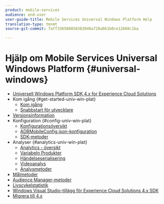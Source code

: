 ```yaml
---
product: mobile-services
audience: end-user
user-guide-title: Mobile Services Universal Windows Platform Help
translation-type: tm+mt
source-git-commit: 7aff336586058302046a728a0b1b0ce12660c1ba

---
```



# Hjälp om Mobile Services Universal Windows Platform {#universal-windows}

+ [Universell Windows Platform SDK 4.x for Experience Cloud Solutions](overview.md)
+ Kom igång {#get-started-univ-win-plat}
   + [Kom igång](c-getting-started/c-getting-started.md)
   + [Snabbstart för utvecklare](c-getting-started/dev-qs.md)
+ [Versionsinformation](release-notes.md)
+ Konfiguration {#config-univ-win-plat}
   + [Konfigurationsöversikt](c-configuration/c-configuration.md)
   + [ADBMobileConfig.json-konfiguration](c-configuration/c.json.md)
   + [SDK-metoder](c-configuration/methods.md)
+ Analyser {#analytics-univ-win-plat}
   + [Analytics - översikt](analytics/analytics.md)
   + [Variabeln Produkter](analytics/products.md)
   + [Händelseserialisering](analytics/event-serialization.md)
   + [Videoanalys](analytics/video-qs.md)
   + [Analysmetoder](analytics/analytics-methods.md)
+ [Målmetoder](target/target-methods.md)
+ [Audience Manager-metoder](audiencemgmt/audience-manager-methods.md)
+ [Livscykelstatistik](metrics.md)
+ [Windows Visual Studio-tillägg för Experience Cloud Solutions 4.x SDK](extensions/win-vse-4x.md)
+ [Migrera till 4.x](migration-v3.md)
